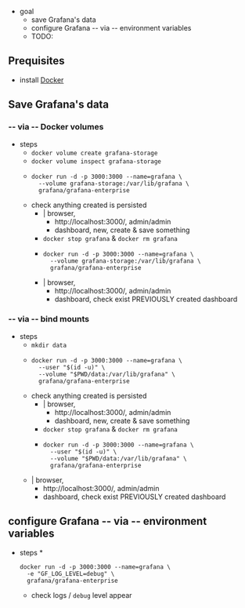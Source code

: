 * goal
  * save Grafana's data
  * configure Grafana -- via -- environment variables
  * TODO:

## Prequisites

* install [Docker](https://docs.docker.com/install/)

## Save Grafana's data
### -- via -- Docker volumes
* steps
  * `docker volume create grafana-storage`
  * `docker volume inspect grafana-storage`
  *  
    ```
    docker run -d -p 3000:3000 --name=grafana \
      --volume grafana-storage:/var/lib/grafana \
      grafana/grafana-enterprise
    ```
  * check anything created is persisted
    * | browser,
      * http://localhost:3000/, admin/admin
      * dashboard, new, create & save something
    * `docker stop grafana` & `docker rm grafana`
    *
      ```
      docker run -d -p 3000:3000 --name=grafana \
        --volume grafana-storage:/var/lib/grafana \
        grafana/grafana-enterprise
      ```
    * | browser,
      * http://localhost:3000/, admin/admin
      * dashboard, check exist PREVIOUSLY created dashboard
  
### -- via -- bind mounts
* steps
  * `mkdir data`
  * 
    ```
    docker run -d -p 3000:3000 --name=grafana \
      --user "$(id -u)" \
      --volume "$PWD/data:/var/lib/grafana" \
      grafana/grafana-enterprise
    ```
  * check anything created is persisted
    * | browser,
      * http://localhost:3000/, admin/admin
      * dashboard, new, create & save something
    * `docker stop grafana` & `docker rm grafana`
    *
      ```
      docker run -d -p 3000:3000 --name=grafana \
        --user "$(id -u)" \
        --volume "$PWD/data:/var/lib/grafana" \
        grafana/grafana-enterprise
      ```
  * | browser,
    * http://localhost:3000/, admin/admin
    * dashboard, check exist PREVIOUSLY created dashboard
  


## configure Grafana -- via -- environment variables

* steps
  *
    ```
    docker run -d -p 3000:3000 --name=grafana \
      -e "GF_LOG_LEVEL=debug" \
      grafana/grafana-enterprise
    ```
  * check logs / `debug` level appear
